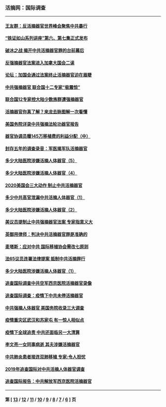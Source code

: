 ### 活摘网：国际调查
---
#### [王友群：反活摘器官世界峰会聚焦中共暴行](../../pages/nf5947/n13250738.md?12210430) 
#### [“铁证如山系列讲座”第六、第七集正式发布](../../pages/nf5947/n13106287.md?12210430) 
#### [破冰之战 揭开中共活摘器官罪的台前幕后](../../pages/nf5947/n13082457.md?12210430) 
#### [反强摘器官法案进入加拿大国会二读](../../pages/nf5947/n13033450.md?12210430) 
#### [论坛：加国会通过法案终止活摘器官迫在眉睫](../../pages/nf5947/n13029839.md?12210430) 
#### [中共强摘器官 联合国十二专家“极震惊”](../../pages/nf5947/n13024313.md?12210430) 
#### [联合国12专家控大陆少数族群遭强摘器官](../../pages/nf5947/n13023877.md?12210430) 
#### [活摘器官你真了解？来龙去脉图解一次看懂](../../pages/nf5947/n13013820.md?12210430) 
#### [美国务院详录中共强摘法轮功器官报告](../../pages/nf5947/n12944519.md?12210430) 
#### [器官协调员曝145万移植费的利益分配（中）](../../pages/nf5947/n12894547.md?12210430) 
#### [封存五年的调查录音：军医揭军队活摘器官](../../pages/nf5947/n12798692.md?12210430) 
#### [多少大陆医院涉嫌活摘人体器官（5）](../../pages/nf5947/n12768383.md?12210430) 
#### [多少大陆医院涉嫌活摘人体器官（4）](../../pages/nf5947/n12664434.md?12210430) 
#### [2020美国会三大动作 制止中共活摘器官](../../pages/nf5947/n12682004.md?12210430) 
#### [多少中共高官泄漏中共活摘人体器官（1）](../../pages/nf5947/n12671234.md?12210430) 
#### [多少大陆医院涉嫌活摘人体器官（2）](../../pages/nf5947/n12655589.md?12210430) 
#### [美议员提制止中共强摘器官法案 专家指意义大](../../pages/nf5947/n12630561.md?12210430) 
#### [英御用律师：判决中共活摘器官罪是准确的](../../pages/nf5947/n12580740.md?12210430) 
#### [麦塔斯：应对中共 国际移植协会需改七原则](../../pages/nf5947/n12514711.md?12210430) 
#### [法65议员连署法律提案 抵制中共活摘罪行](../../pages/nf5947/n12437047.md?12210430) 
#### [多少大陆医院涉嫌活摘人体器官（1）](../../pages/nf5947/n12414284.md?12210430) 
#### [追查国际调查中共空军西京医院活摘器官录像](../../pages/nf5947/n12348837.md?12210430) 
#### [追查国际调查：疫情下中共未停活摘器官](../../pages/nf5947/n12273415.md?12210430) 
#### [中共强摘人体器官 美国务院收录三大调查](../../pages/nf5947/n12181488.md?12210430) 
#### [疫情重灾区武汉和苏家屯 有一惊人相似点](../../pages/nf5947/n12150824.md?12210430) 
#### [疫情下全球追责 中共还面临另一大清算](../../pages/nf5947/n12070397.md?12210430) 
#### [李文亮一女同事病逝 其夫涉嫌活摘器官](../../pages/nf5947/n11957882.md?12210430) 
#### [中共肺炎患者接连双肺移植 专家:令人担忧](../../pages/nf5947/n11945516.md?12210430) 
#### [2019年追查国际对中共活摘人体器官调查](../../pages/nf5947/n11917733.md?12210430) 
#### [追查国际报告：中共解放军西京医院活摘器官](../../pages/nf5947/n11838359.md?12210430) 

---
#### 第 [ [13](./13.md?12210430) / [12](./12.md?12210430) / [11](./11.md?12210430) / [10](./10.md?12210430) / [9](./9.md?12210430) / [8](./8.md?12210430) / [7](./7.md?12210430) / [6](./6.md?12210430) ] 页
